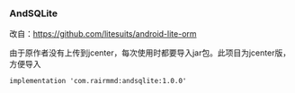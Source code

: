 ### AndSQLite

改自：https://github.com/litesuits/android-lite-orm

由于原作者没有上传到jcenter，每次使用时都要导入jar包。此项目为jcenter版，方便导入

```
implementation 'com.rairmmd:andsqlite:1.0.0'
```